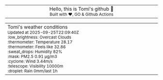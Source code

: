 
<div align="center">
<table>
<tbody>
<td align="center">
<img width="2000" height="0"><br>
Hello, this is Tomi's github 👋<br>
<sup>Built with ❤️, GO & Github Actions</sup><br>
<img width="2000" height="0">
</td>
</tbody>
</table>
</div>
<table>
<tbody>
<td align="left">
<img width="2000" height="0"><br>
Tomi's weather conditions<br>
<sup>Updated at 2025-09-25T22:09:40Z</sup><br>
<sup>:low_brightness: Overcast Clouds</sup><br>
<sup>:thermometer: Temperature 28.17 </sup><br>
<sup>:thermometer: Feels like 32.86</sup><br>
<sup>:sweat_drops: Humidity 82%</sup><br>
<sup>:mask: PM2.5 0.91 μg/m3</sup><br>
<sup>:cyclone: Wind 3.44m/s </sup><br>
<sup>:telescope: Visibility 10000m </sup><br>
<sup>:droplet: Rain 0mm/last 1h </sup><br>
<img width="2000" height="0">
</td>
<td align="left">
<img width="2000" height="0"><br>
<br>
<img width="2000" height="0">
</td>
</tbody>
</table>
</div>
    